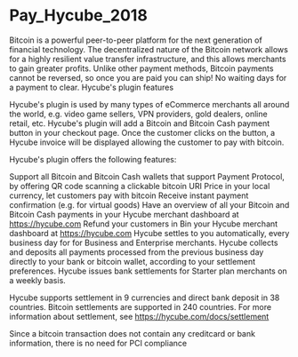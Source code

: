 # Pay_Hycube_2018
Bitcoin is a powerful peer-to-peer platform for the next generation of financial technology. The decentralized nature of the Bitcoin network allows for a highly resilient value transfer infrastructure, and this allows merchants to gain greater profits. Unlike other payment methods, Bitcoin payments cannot be reversed, so once you are paid you can ship! No waiting days for a payment to clear.
Hycube's plugin features

Hycube's plugin is used by many types of eCommerce merchants all around the world, e.g. video game sellers, VPN providers, gold dealers, online retail, etc. Hycube's plugin will add a Bitcoin and Bitcoin Cash payment button in your checkout page. Once the customer clicks on the button, a Hycube invoice will be displayed allowing the customer to pay with bitcoin.

Hycube's plugin offers the following features:

Support all Bitcoin and Bitcoin Cash wallets that support Payment Protocol, by offering QR code scanning a clickable bitcoin URI 
Price in your local currency, let customers pay with bitcoin
Receive instant payment confirmation (e.g. for virtual goods)
Have an overview of all your Bitcoin and Bitcoin Cash payments in your Hycube merchant dashboard at https://hycube.com
Refund your customers in Bin your Hycube merchant dashboard at https://hycube.com
Hycube settles to you automatically, every business day for for Business and Enterprise merchants. Hycube collects and deposits all payments processed from the previous business day directly to your bank or bitcoin wallet, according to your settlement preferences. Hycube issues bank settlements for Starter plan merchants on a weekly basis.

Hycube supports settlement in 9 currencies and direct bank deposit in 38 countries. Bitcoin settlements are supported in 240 countries. For more information about settlement, see https://hycube.com/docs/settlement

Since a bitcoin transaction does not contain any creditcard or bank information, there is no need for PCI compliance
